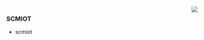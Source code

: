 <img align="right" src="https://github-readme-stats.vercel.app/api?username=scmiot&locale=cn&show_icons=true&icon_color=CE1D2D&text_color=718096&bg_color=ffffff&hide_title=true" />

### SCMIOT

- scmiot

